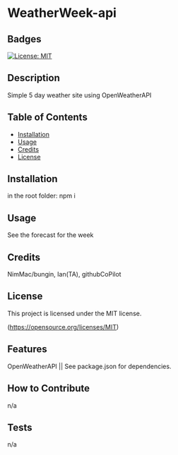 
# WeatherWeek-api

## Badges
[![License: MIT](https://img.shields.io/badge/License-MIT-yellow.svg)](https://opensource.org/licenses/MIT)

## Description
Simple 5 day weather site using OpenWeatherAPI

## Table of Contents

- [Installation](#installation)
- [Usage](#usage)
- [Credits](#credits)
- [License](#license)

## Installation
in the root folder: npm i

## Usage
See the forecast for the week

## Credits
NimMac/bungin, Ian(TA), githubCoPilot


## License
This project is licensed under the MIT license.

(https://opensource.org/licenses/MIT)

## Features
OpenWeatherAPI || See package.json for dependencies. 

## How to Contribute
n/a

## Tests
n/a
